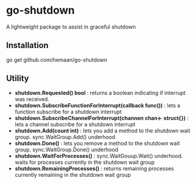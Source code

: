 # go-shutdown
A lightweight package to assist in graceful shutdown

## Installation
go get github.com/hemaan/go-shutdown

## Utility

- <b>shutdown.Requested() bool</b> : returns a boolean indicating if interrupt was received.
- <b>shutdown.SubscribeFunctionForInterrupt(callback func())</b> : lets a function subscribe for a shutdown interrupt
- <b>shutdown.SubscribeChannelForInterrupt(channen chan<- struct{})</b> : lets a channel subscribe for a shutdown interrupt
- <b>shutdown.Add(count int)</b> : lets you add a method to the shutdown wait group. sync.WaitGroup.Add() underhood
- <b>shutdown.Done()</b> : lets you remove a method to the shutdown wait group. sync.WaitGroup.Done() underhood
- <b>shutdown.WaitForProcesses()</b> : sync.WaitGouup.Wait() underhood. waits for processes currently in the shutdown wait group
- <b>shutdown.RemainingProcesses()</b> : returns remaining processes currently remaining in the shutdown wait group
